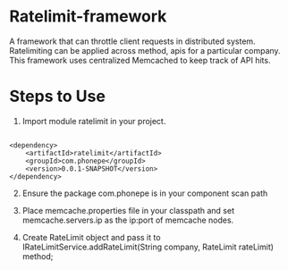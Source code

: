 # Ratelimit-framework
A  framework that can throttle client requests in distributed system.
Ratelimiting can be applied across method, apis for a particular company.
This framework uses centralized Memcached to keep track of API hits.

# Steps to Use

1. Import module ratelimit in your project.

```

<dependency>
	<artifactId>ratelimit</artifactId>
	<groupId>com.phonepe</groupId>
	<version>0.0.1-SNAPSHOT</version>
</dependency>

```
    
2. Ensure the package com.phonepe is in your component scan path

3. Place memcache.properties file in your classpath and set memcache.servers.ip as the ip:port of memcache nodes.

4. Create RateLimit object and pass it to IRateLimitService.addRateLimit(String company, RateLimit rateLimit) method;
